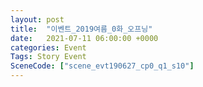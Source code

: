 ```yaml
---
layout: post
title:  "이벤트_2019여름_0화_오프닝"
date:   2021-07-11 06:00:00 +0000
categories: Event
Tags: Story Event
SceneCode: ["scene_evt190627_cp0_q1_s10"]
---
```

